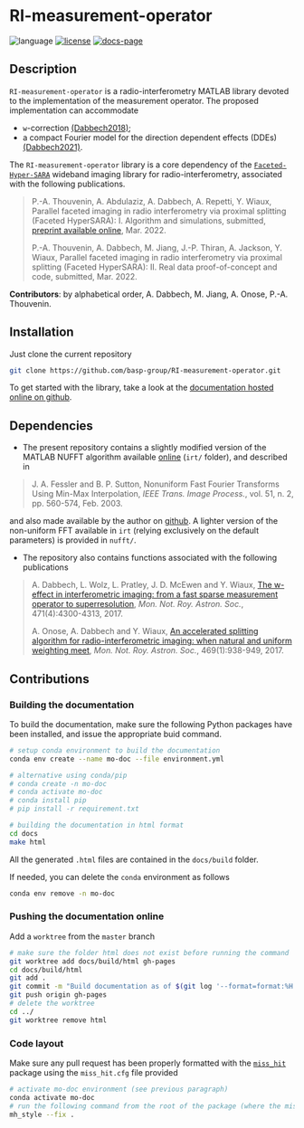 # RI-measurement-operator

![language](https://img.shields.io/badge/language-MATLAB-orange.svg)
[![license](https://img.shields.io/badge/license-GPL--3.0-brightgreen.svg)](LICENSE)
[![docs-page](https://img.shields.io/badge/docs-latest-blue)](https://basp-group.github.io/RI-measurement-operator/)
<!-- [![pre-commit](https://img.shields.io/badge/pre--commit-enabled-brightgreen?logo=pre-commit&logoColor=white)](https://github.com/pre-commit/pre-commit) -->

## Description

``RI-measurement-operator`` is a radio-interferometry MATLAB library devoted to
the implementation of the measurement operator. The proposed implementation can accommodate

- `w`-correction [(Dabbech2018)](https://academic.oup.com/mnras/article/476/3/2853/4855950);
- a compact Fourier model for the direction dependent effects (DDEs) [(Dabbech2021)](https://academic.oup.com/mnras/article-abstract/506/4/4855/6315336?redirectedFrom=fulltext).

The ``RI-measurement-operator`` library is a core dependency of the [`Faceted-Hyper-SARA`](https://github.com/basp-group/Faceted-Hyper-SARA) wideband imaging library for radio-interferometry, associated with the following publications.

>P.-A. Thouvenin, A. Abdulaziz, A. Dabbech, A. Repetti, Y. Wiaux, Parallel faceted imaging in radio interferometry via proximal splitting (Faceted HyperSARA): I. Algorithm and simulations, submitted, [preprint available online](https://arxiv.org/abs/2003.07358), Mar. 2022.  
>
>P.-A. Thouvenin, A. Dabbech, M. Jiang, J.-P. Thiran, A. Jackson, Y. Wiaux, 
Parallel faceted imaging in radio interferometry via proximal splitting (Faceted HyperSARA): II. Real data proof-of-concept and code, submitted, Mar. 2022.

**Contributors**: by alphabetical order, A. Dabbech, M. Jiang, A. Onose, P.-A. Thouvenin.

## Installation

Just clone the current repository

```bash
git clone https://github.com/basp-group/RI-measurement-operator.git
```

To get started with the library, take a look at the [documentation hosted online on github](https://basp-group.github.io/RI-measurement-operator/).

## Dependencies

- The present repository contains a slightly modified version of the MATLAB NUFFT algorithm available [online](http://web.eecs.umich.edu/~fessler/irt/fessler.tgz) (`irt/` folder), and described in

> J. A. Fessler and B. P. Sutton, Nonuniform Fast Fourier Transforms Using Min-Max Interpolation, *IEEE Trans. Image Process.*, vol. 51, n. 2, pp. 560-574, Feb. 2003.

and also made available by the author on [github](https://github.com/JeffFessler/mirt). A lighter version of the non-uniform FFT available in `irt` (relying exclusively on the default parameters) is provided in `nufft/`.

- The repository also contains functions associated with the following publications

> A. Dabbech, L. Wolz, L. Pratley, J. D. McEwen and Y. Wiaux, [The w-effect in interferometric imaging: from a fast sparse measurement operator to superresolution](http://dx.doi.org/10.1093/mnras/stx1775), *Mon. Not. Roy. Astron. Soc.*, 471(4):4300-4313, 2017.
>
> A. Onose, A. Dabbech and Y. Wiaux, [An accelerated splitting algorithm for radio-interferometric imaging: when natural and uniform weighting meet](http://dx.doi.org/10.1093/mnras/stx755), *Mon. Not. Roy. Astron. Soc.*, 469(1):938-949, 2017.

## Contributions

### Building the documentation

To build the documentation, make sure the following Python packages have been installed, and issue the appropriate buid command.

```bash
# setup conda environment to build the documentation
conda env create --name mo-doc --file environment.yml 

# alternative using conda/pip
# conda create -n mo-doc
# conda activate mo-doc
# conda install pip
# pip install -r requirement.txt

# building the documentation in html format
cd docs
make html
```

All the generated ``.html`` files are contained in the ``docs/build`` folder.

If needed, you can delete the `conda` environment as follows

```bash
conda env remove -n mo-doc
```

### Pushing the documentation online

Add a `worktree` from the `master` branch

```bash
# make sure the folder html does not exist before running the command
git worktree add docs/build/html gh-pages
cd docs/build/html
git add .
git commit -m "Build documentation as of $(git log '--format=format:%H' master -1)"
git push origin gh-pages
# delete the worktree
cd ../
git worktree remove html
```

### Code layout

Make sure any pull request has been properly formatted with the [`miss_hit`](https://pypi.org/project/miss-hit/) package using the `miss_hit.cfg` file provided

```bash
# activate mo-doc environment (see previous paragraph)
conda activate mo-doc
# run the following command from the root of the package (where the miss_hit.cfg file is)
mh_style --fix .
```
